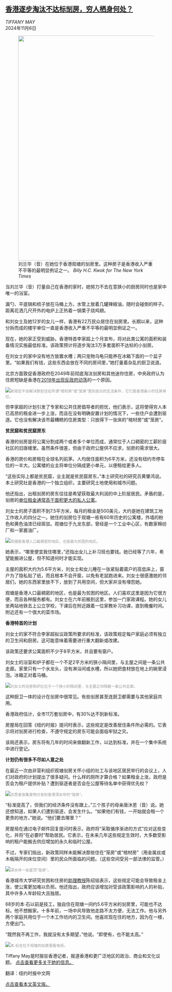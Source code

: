 <!--1730885821000-->
[香港逐步淘汰不达标㓥房，穷人栖身何处？](https://cn.nytimes.com/china/20241106/hong-kong-subdivided-housing/)
------

<address>TIFFANY MAY</address><time pudate="2024-11-06 05:14:38" datetime="2024-11-06 05:14:38">2024年11月6日</time><figure><img src="https://images.weserv.nl/?url=static01.nyt.com/images/2024/10/30/multimedia/00hongkong-housing-01-jktm/00hongkong-housing-01-jktm-master1050.jpg" width="1050" height="700"><figcaption>刘兰华（音）在她位于香港观塘的㓥房里。这种房子是香港收入严重不平等的最明显例证之一。 <cite>Billy H.C. Kwok for The New York Times</cite></figcaption></figure><section><p>当刘兰华（音）打量自己在香港的家时，她努力不去在意狭小的厨房同时也是家中唯一的浴室。</p><p>漏勺、平底锅和梳子放在马桶上方。水管上放着几罐辣椒油，随时会碰倒的样子。距离花洒几尺开外的电炉上正热着一锅栗子烧鸡翅。</p><p>和刘女士及她12岁的女儿一样，香港有22万民众居住在㓥房里。长期以来，这种分拆而成的楼宇单位一直是香港收入严重不平等的最明显例证之一。</p><p>现在，她的家正受到威胁。香港特首李家超上个月宣布，将对此类公寓的面积和装备情况实施最低标准。该政策预计将逐步淘汰3万多套面积不达标的小㓥房。</p><p>在刘女士的家中没有地方放置水槽；两只宠物乌龟只能养在冰箱下面的一个盆子里。“如果我们有钱，这些东西会放在不同的房间里，”她打量着杂乱的厨卫说道。</p><p>北京方面敦促香港政府在2049年前彻底淘汰㓥房和其他迷你住房，中央政府认为住房短缺是香港在<a href="https://www.nytimes.com/interactive/2019/11/02/world/asia/hong-kong-protest-photos.html">2019年出现反政府动荡</a>的一个原因。</p><p><img src="https://images.weserv.nl/?url=static01.nyt.com/images/2024/10/30/multimedia/00hongkong-housing-02-jktm/00hongkong-housing-02-jktm-master1050.jpg"><small style="color: #999;">新规定不会解决那些住在所谓“棺材房”或“笼房”里的民众的生活条件，它们是香港最小的住房单位。</small></p><p>但李家超的计划引发了专家和公共住房倡导者的担忧，他们表示，这将使得穷人本已高昂的租金进一步上涨，而且在没有明确安置计划的情况下，一些住户会遭到驱逐。它也没有解决该市最糟糕的住房类型：只放得下一张床的“棺材房”或“笼房”。</p><p><b>贫民窟和贫民窟房东</b></p><p>香港的㓥房是将公寓分割成两个或者多个单位而成，通常位于人口稠密的工薪阶层社区的旧唐楼里。虽然条件很差，但由于政府公屋供不应求，㓥房的需求很大。</p><p>香港的房价和房租在全球名列前茅。人均居住面积为6平方米，还没有纽约市停车位的一半大。公寓楼的业主将单位分隔成更小单元，以便租给更多人。</p><p>“这些实际上都是贫民窟，业主就是贫民窟房东，”本土研究社的研究员黄肇鸿说。本土研究社是香港的一个独立组织，主要研究土地使用和城市问题。</p><p>他还指出，出租㓥房的房东往往是希望获取最大利润的中上阶层居民。矛盾的是，㓥房的<a rel="noopener noreferrer" target="_blank" href="https://urbanstudies.cuhk.edu.hk/news/view/average-monthly-rent-per-square-foot-for-subdivided-flats-in-hong-kong-shockingly-higher-than-that-for-private-housing-survey-finds">单位租金通常高于面积更大的私人公寓</a>。</p><p>刘女士的房子面积不到7.5平方米，每月的租金是500美元，大约是她在建筑工地工作收入的四分之一。她住的㓥房位于观塘一栋有60年历史的公寓楼，外墙的粉色和黄色油漆已经斑驳。观塘位于九龙东部，曾经是一个工业中心区，有数家棉纺厂和一家酱油厂。</p><p><img src="https://images.weserv.nl/?url=static01.nyt.com/images/2024/10/30/multimedia/00hongkong-housing-03-jktm/00hongkong-housing-03-jktm-master1050.jpg"><small style="color: #999;">观塘是香港人口最稠密的地区，也是最为贫困的地区。</small></p><p>她表示，“哪里便宜我住哪里，”还指出女儿上补习班也要钱。她已经等了六年，希望能搬进公屋，但不知道何时才能实现。</p><p>主屋的面积大约为5.6平方米，刘女士和女儿睡在一张紧贴着窗户的高低床上，窗户为了隐私贴了纸，而且根本不会开窗，以免有老鼠跑进来。刘女士很感激她的邻居们，她的东西家里放不下，放到了共用空间，但大家并没有埋怨她。</p><p>观塘是香港人口最稠密的地区，也是最为贫困的地区。人们喜欢这里是因为它很方便，而且各种服务都有。刘女士在六年前搬到这里，参加一门家政课程。她的女儿坐两站地铁去上公立学校，下课后在附近跟着一位家教补习功课，直到晚餐时间。附近还有一个很大的菜市场。</p><p><b>香港特首的计划</b></p><p>刘女士的家不符合李家超拟议政策所要求的标准，该政策规定每户家庭必须有独立的卫生间和厨房。这可能意味着需要进行重大翻新或改建。</p><p>该政策还要求公寓面积不少于8平方米，并且要有窗户。</p><p>刘女士的浴室和炉子都在一个不足2平方米的狭小隔间里，与主屋之间是一条公共走廊。家里只有一个水龙头，没有淋浴间或水槽，所以她把食材放在地上的碗里浸泡。冰箱正对着马桶。</p><p><img src="https://images.weserv.nl/?url=static01.nyt.com/images/2024/10/30/multimedia/00hongkong-housing-04-jktm/00hongkong-housing-04-jktm-master1050.jpg"><small style="color: #999;">刘女士的浴室和炉灶位于一个狭小的隔间里，与主屋之间隔着一条公共走廊。</small></p><p>这种厨卫一体的设计在㓥房中很常见。有些㓥房甚至连厨卫都需要与其他家庭共用。</p><p>香港政府估计，全市11万套㓥房中，有30%达不到新标准。</p><p>房屋局在回答《纽约时报》提问时表示，这些规定是改善居住条件所必需的。它表示将对㓥房进行检查，不遵守规定的房东可能会面临牢狱之灾。</p><p>该局还表示，房东将有几年的时间来做翻新工作，以达到标准，并在一个集中系统中进行登记。</p><p><b>计划仍有很多不尽如人意之处</b></p><p>在最近一次由非营利组织观塘㓥房关怀小组的社工与该地区居民举行的会议上，人们对政府的计划提出了很多疑问。什么样的厕所才算合格？如果租金上涨，政府是否会为租户提供补贴？遭到驱逐者是否会在公屋等待名单中获得优先权？</p><p><img src="https://images.weserv.nl/?url=static01.nyt.com/images/2024/10/30/multimedia/00hongkong-housing-05-jktm/00hongkong-housing-05-jktm-master1050.jpg"><small style="color: #999;">志愿者收集食物分发到香港深水埗的“笼房”。</small></p><p>“标准提高了，但我们的经济条件没有跟上，”三个孩子的母亲唐沐恩（音）说。她还想知道，如果人们遭到驱逐，会发生什么。“如果他们有钱，一开始就会租一个更贵的地方，”她说。“他们要去哪里？”</p><p>房屋局在通过电子邮件回复提问时表示，政府将“采取循序渐进的方式”应对这些变化，并将“在必要时”帮助居民。它表示，在未来几年这些规定生效时，大多数受影响的租户能搬去供应增加的永久和临时公屋。</p><p>不过，专家们指出，新政策同样未能解决那些住在“笼房”或“棺材房”（用金属丝或木板隔开的床位空间）里的民众所面临的问题。（这些空间受另一部法律的监管。）</p><p><img src="https://images.weserv.nl/?url=static01.nyt.com/images/2024/10/30/multimedia/00hongkong-housing-06-jktm/00hongkong-housing-06-jktm-master1050.jpg"><small style="color: #999;">深水埗一处屋顶“笼房”。</small></p><p>香港城市大学研究贫困和住房的<a rel="noopener noreferrer" target="_blank" href="https://scholars.cityu.edu.hk/en/persons/siu-ming-chan(e77f9678-076d-44aa-adb3-7d82c3f5a07b).html">助理教授</a>陈绍铭表示，这些规定可能会导致租金上涨，使公寓更加难以负担。他还指出，政府应该增加对受该政策影响的人的补贴，其中许多人年龄较大且独居。</p><p>68岁的本·石以前是技工，独自住在观塘一间约5.6平方米的㓥房里，可能也不达标。他不想搬家。十多年前，一场中风导致他走路不太方便，无法工作。他与另外两个家庭共用位于一个木工作坊内的卫生间。他喜欢现在住的地方，因为在一楼，方便出门。</p><p>“既然我不再工作，我就没有太多期望，”他说。“即使有，也不能太高。”</p><p><img src="https://images.weserv.nl/?url=static01.nyt.com/images/2024/10/30/multimedia/00hongkong-housing-08-jktm/00hongkong-housing-08-jktm-master1050.jpg"><small style="color: #999;">本·石在位于观塘的㓥房里看电视。</small></p></section><footer><p>Tiffany May是时报驻香港记者，报道香港和更广泛地区的政治、商业和文化议题。 <a rel="nofollow" target="_blank" href="https://www.nytimes.com/by/tiffany-may">点击查看更多关于她的信息。</a></p><p>翻译：纽约时报中文网</p><p><a rel="nofollow" target="_blank" href="https://www.nytimes.com/2024/11/05/world/asia/hong-kong-subdivided-housing.html">点击查看本文英文版。</a></p></footer>
